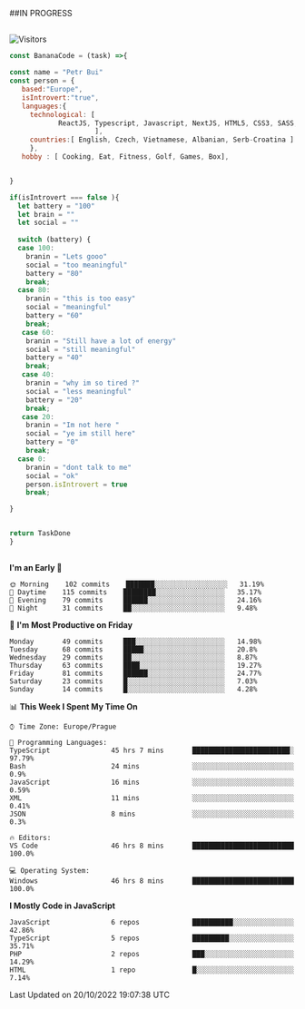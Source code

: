 ##IN PROGRESS
##
![Visitors](https://komarev.com/ghpvc/?username=petrbui&style=for-the-badge&label=Visitors+👀)
```Javascript
const BananaCode = (task) =>{

const name = "Petr Bui"
const person = {
   based:"Europe",
   isIntrovert:"true",
   languages:{
     technological: [ 
            ReactJS, Typescript, Javascript, NextJS, HTML5, CSS3, SASS, Redux, Node, Storybook, Styled-Component
                     ],
     countries:[ English, Czech, Vietnamese, Albanian, Serb-Croatina ]
     },
   hobby : [ Cooking, Eat, Fitness, Golf, Games, Box],


}

if(isIntrovert === false ){
  let battery = "100"
  let brain = ""
  let social = ""
  
  switch (battery) {
  case 100:
    branin = "Lets gooo"
    social = "too meaningful"
    battery = "80"
    break;
  case 80:
    branin = "this is too easy"
    social = "meaningful"
    battery = "60"
    break;
   case 60:
    branin = "Still have a lot of energy"
    social = "still meaningful"
    battery = "40"
    break;
   case 40:
    branin = "why im so tired ?"
    social = "less meaningful"
    battery = "20"
    break;
   case 20:
    branin = "Im not here "
    social = "ye im still here"
    battery = "0"
    break;
  case 0:
    branin = "dont talk to me"
    social = "ok"
    person.isIntrovert = true
    break;

}


return TaskDone
}
```



##
<!--
[![My GitHub stats](https://github-readme-stats.vercel.app/api?username=petrbui&theme=github_dark)](https://github.com/anuraghazra/github-readme-stats)

[![My wakatime stats](https://github-readme-stats.vercel.app/api/wakatime?username=petrbui&theme=github_dark)](https://github.com/anuraghazra/github-readme-stats)
-->
<!--START_SECTION:waka-->
**I'm an Early 🐤** 

```text
🌞 Morning    102 commits    ███████░░░░░░░░░░░░░░░░░░   31.19% 
🌆 Daytime    115 commits    ████████░░░░░░░░░░░░░░░░░   35.17% 
🌃 Evening    79 commits     ██████░░░░░░░░░░░░░░░░░░░   24.16% 
🌙 Night      31 commits     ██░░░░░░░░░░░░░░░░░░░░░░░   9.48%

```
📅 **I'm Most Productive on Friday** 

```text
Monday       49 commits     ███░░░░░░░░░░░░░░░░░░░░░░   14.98% 
Tuesday      68 commits     █████░░░░░░░░░░░░░░░░░░░░   20.8% 
Wednesday    29 commits     ██░░░░░░░░░░░░░░░░░░░░░░░   8.87% 
Thursday     63 commits     ████░░░░░░░░░░░░░░░░░░░░░   19.27% 
Friday       81 commits     ██████░░░░░░░░░░░░░░░░░░░   24.77% 
Saturday     23 commits     █░░░░░░░░░░░░░░░░░░░░░░░░   7.03% 
Sunday       14 commits     █░░░░░░░░░░░░░░░░░░░░░░░░   4.28%

```


📊 **This Week I Spent My Time On** 

```text
⌚︎ Time Zone: Europe/Prague

💬 Programming Languages: 
TypeScript               45 hrs 7 mins       ████████████████████████░   97.79% 
Bash                     24 mins             ░░░░░░░░░░░░░░░░░░░░░░░░░   0.9% 
JavaScript               16 mins             ░░░░░░░░░░░░░░░░░░░░░░░░░   0.59% 
XML                      11 mins             ░░░░░░░░░░░░░░░░░░░░░░░░░   0.41% 
JSON                     8 mins              ░░░░░░░░░░░░░░░░░░░░░░░░░   0.3%

🔥 Editors: 
VS Code                  46 hrs 8 mins       █████████████████████████   100.0%

💻 Operating System: 
Windows                  46 hrs 8 mins       █████████████████████████   100.0%

```

**I Mostly Code in JavaScript** 

```text
JavaScript               6 repos             ██████████░░░░░░░░░░░░░░░   42.86% 
TypeScript               5 repos             █████████░░░░░░░░░░░░░░░░   35.71% 
PHP                      2 repos             ███░░░░░░░░░░░░░░░░░░░░░░   14.29% 
HTML                     1 repo              █░░░░░░░░░░░░░░░░░░░░░░░░   7.14%

```



 Last Updated on 20/10/2022 19:07:38 UTC
<!--END_SECTION:waka-->
